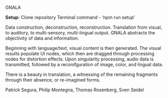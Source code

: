 GNALA

<strong>Setup:</strong> 
Clone repository
Terminal command - ‘npm run setup’ 

Data construction, deconstruction, reconstruction.  Translation from visual, to auditory, to multi-sensory, multi-lingual output.  GNALA abstracts the objectivity of data and information.  

Beginning with language/text, visual content is then generated. The visual results populate UI nodes, which then are dragged through processing nodes for distortion effects.  Upon singularity processing, audio data is transmitted, followed by a reconifguration of image, color, and lingual data.  

There is a beauty in translation, a witnessing of the remaining fragments through their absence, or re-imagined forms.

Patrick Segura, Philip Montegna, Thomas Rosenberg, Sven Seidel
